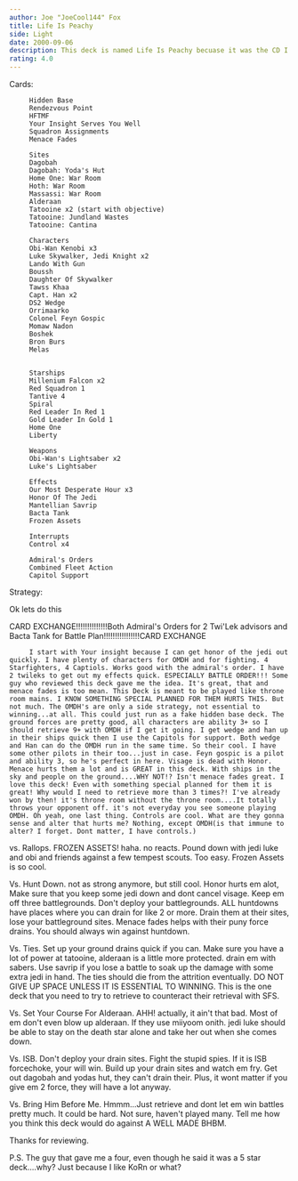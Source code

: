 ```yaml
---
author: Joe "JoeCool144" Fox
title: Life Is Peachy
side: Light
date: 2000-09-06
description: This deck is named Life Is Peachy becuase it was the CD I was listening to when I redid my deck, Our Most Desperate Hour.
rating: 4.0
---
```

Cards: 


		 Hidden Base
		 Rendezvous Point
		 HFTMF
		 Your Insight Serves You Well
		 Squadron Assignments
		 Menace Fades

		 Sites
		 Dagobah
		 Dagobah: Yoda's Hut
		 Home One: War Room
		 Hoth: War Room
		 Massassi: War Room
		 Alderaan
		 Tatooine x2 (start with objective)
		 Tatooine: Jundland Wastes
		 Tatooine: Cantina

		 Characters
		 Obi-Wan Kenobi x3
		 Luke Skywalker, Jedi Knight x2
		 Lando With Gun
		 Boussh
		 Daughter Of Skywalker
		 Tawss Khaa
		 Capt. Han x2
		 DS2 Wedge
		 Orrimaarko
		 Colonel Feyn Gospic
		 Momaw Nadon
		 Boshek
		 Bron Burs
		 Melas


		 Starships
		 Millenium Falcon x2
		 Red Squadron 1
		 Tantive 4
		 Spiral
		 Red Leader In Red 1
		 Gold Leader In Gold 1
		 Home One
		 Liberty

		 Weapons
		 Obi-Wan's Lightsaber x2
		 Luke's Lightsaber

		 Effects
		 Our Most Desperate Hour x3
		 Honor Of The Jedi
		 Mantellian Savrip
		 Bacta Tank
		 Frozen Assets

		 Interrupts
		 Control x4

		 Admiral's Orders
		 Combined Fleet Action
		 Capitol Support 

Strategy: 

Ok lets do this

CARD EXCHANGE!!!!!!!!!!!!!!Both Admiral's Orders for 2 Twi'Lek advisors and Bacta Tank for Battle Plan!!!!!!!!!!!!!!!!CARD EXCHANGE


		 I start with Your insight because I can get honor of the jedi out quickly. I have plenty of characters for OMDH and for fighting. 4 Starfighters, 4 Captiols. Works good with the admiral's order. I have 2 twileks to get out my effects quick. ESPECIALLY BATTLE ORDER!!! Some guy who reviewed this deck gave me the idea. It's great, that and menace fades is too mean. This Deck is meant to be played like throne room mains. I KNOW SOMETHING SPECIAL PLANNED FOR THEM HURTS THIS. But not much. The OMDH's are only a side strategy, not essential to winning...at all. This could just run as a fake hidden base deck. The ground forces are pretty good, all characters are ability 3+ so I should retrieve 9+ with OMDH if I get it going. I get wedge and han up in their ships quick then I use the Capitols for support. Both wedge and Han can do the OMDH run in the same time. So their cool. I have some other pilots in their too...just in case. Feyn gospic is a pilot   and ability 3, so he's perfect in here. Visage is dead with Honor. Menace hurts them a lot and is GREAT in this deck. With ships in the sky and people on the ground....WHY NOT!? Isn't menace fades great. I love this deck! Even with something special planned for them it is great! Why would I need to retrieve more than 3 times?! I've already won by then! it's throne room without the throne room....It totally throws your opponent off. it's not everyday you see someone playing OMDH. Oh yeah, one last thing. Controls are cool. What are they gonna sense and alter that hurts me? Nothing, except OMDH(is that immune to alter? I forget. Dont matter, I have controls.)

vs. Rallops.
FROZEN ASSETS! haha. no reacts. Pound down with jedi luke and obi and friends against a few tempest scouts. Too easy. Frozen Assets is so cool.

Vs. Hunt Down.
not as strong anymore, but still cool. Honor hurts em alot, Make sure that you keep some jedi down and dont cancel visage. Keep em off three battlegrounds. Don't deploy your battlegrounds. ALL huntdowns have places where you can drain for like 2 or more. Drain them at their sites, lose your battleground sites. Menace fades helps with their puny force drains. You should always win against huntdown.

Vs. Ties.
Set up your ground drains quick if you can. Make sure you have a lot of power at tatooine, alderaan is a little more protected. drain em with sabers. Use savrip if you lose a battle to soak up the damage with some extra jedi in hand. The ties should die from the attrition eventually. DO NOT GIVE UP SPACE UNLESS IT IS ESSENTIAL TO WINNING. This is the one deck that you need to try to retrieve to counteract their retrieval with SFS.

Vs. Set Your Course For Alderaan.
AHH! actually, it ain't that bad. Most of em don't even blow up alderaan. If they use miiyoom onith. jedi luke should be able to stay on the death star alone and take her out when she comes down.

Vs. ISB.
Don't deploy your drain sites. Fight the stupid spies. If it is ISB forcechoke, your will win. Build up your drain sites and watch em fry. Get out dagobah and yodas hut, they can't drain their. Plus, it wont matter if you give em 2 force, they will have a lot anyway.

Vs. Bring Him Before Me.
Hmmm...Just retrieve and dont let em win battles pretty much. It could be hard. Not sure, haven't played many. Tell me how you think this deck would do against A WELL MADE BHBM.

Thanks for reviewing.

P.S. The guy that gave me a four, even though he said it was a 5 star deck....why? Just because I like KoRn or what?   